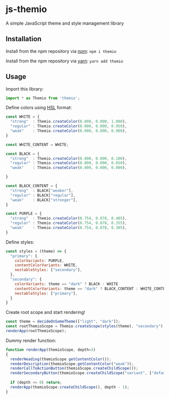 # js-themio

A simple JavaScript theme and style management library

## Installation

Install from the npm repository via [npm](https://docs.npmjs.com/cli/npm): `npm i themio`

Install from the npm repository via [yarn](https://yarnpkg.com/): `yarn add themio`

## Usage

Import this library:

```js
import * as Themio from 'themio';
```

Define colors using [HSL](http://en.citizendium.org/wiki/HSL_and_HSV) format:

```js
const WHITE = {
  "strong"  : Themio.createColor(0.000, 0.000, 1.000),
  "regular" : Themio.createColor(0.000, 0.000, 0.950),
  "weak"    : Themio.createColor(0.000, 0.000, 0.900),
}

const WHITE_CONTENT = WHITE;

const BLACK = {
  "strong"  : Themio.createColor(0.000, 0.000, 0.100),
  "regular" : Themio.createColor(0.000, 0.000, 0.050),
  "weak"    : Themio.createColor(0.000, 0.000, 0.000),

}

const BLACK_CONTENT = {
  "strong"  : BLACK["weaker"],
  "regular" : BLACK["regular"],
  "weak"    : BLACK["stronger"],
}

const PURPLE = {
  "strong"  : Themio.createColor(0.754, 0.878, 0.405),
  "regular" : Themio.createColor(0.754, 0.878, 0.355),
  "weak"    : Themio.createColor(0.754, 0.878, 0.305),
}
```

Define styles:

```js
const styles = (theme) => {
  "primary": {
    colorVariants: PURPLE,
    contentColorVariants: WHITE,
    nestableStyles: ["secondary"],
  },
  "secondary": {
    colorVariants: theme == "dark" ? BLACK : WHITE
    contentColorVariants: theme == "dark" ? BLACK_CONTENT : WHITE_CONTENT,
    nestableStyles: ["primary"],
  }
}
```

Create root scope and start rendering!

```js
const theme = decideOnSomeTheme(["light", "dark"]);
const rootThemioScope = Themio.createScope(styles(theme), "secondary");
renderApp(rootThemioScope);
```

Dummy render function:

```js
function renderApp(themioScope, depth=3)
{
  renderHeading(themioScope.getContentColor());
  renderDescription(themioScope.getContentColor("weak"));
  renderCallToActionButton(themioScope.createChildScope());
  renderSecondaryButton(themioScope.createChildScope("variant", ["default", "strong"]));
  
  if (depth <= 0) return;
  renderApp(themioScope.createChildScope(), depth - 1);
}
```
